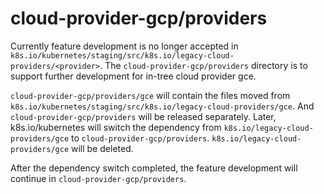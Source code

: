 # cloud-provider-gcp/providers

Currently feature development is no longer accepted in `k8s.io/kubernetes/staging/src/k8s.io/legacy-cloud-providers/<provider>`. 
The `cloud-provider-gcp/providers` directory is to support further development for in-tree cloud provider gce.

`cloud-provider-gcp/providers/gce` will contain the files moved from `k8s.io/kubernetes/staging/src/k8s.io/legacy-cloud-providers/gce`. And `cloud-provider-gcp/providers` will
be released separately.
Later, k8s.io/kubernetes will switch the dependency from `k8s.io/legacy-cloud-providers/gce` to `cloud-provider-gcp/providers`. `k8s.io/legacy-cloud-providers/gce` will be deleted.

After the dependency switch completed, the feature development will continue in `cloud-provider-gcp/providers`.